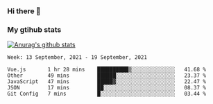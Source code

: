 ### Hi there 👋

### My gtihub stats

[![Anurag's github stats](https://github-readme-stats.vercel.app/api?username=gaozhidong)](https://github.com/gaozhidong/github-readme-stats)

<!--START_SECTION:waka-->
```text
Week: 13 September, 2021 - 19 September, 2021

Vue.js       1 hr 28 mins    ██████████▒░░░░░░░░░░░░░░   41.68 % 
Other        49 mins         ██████░░░░░░░░░░░░░░░░░░░   23.37 % 
JavaScript   47 mins         █████▓░░░░░░░░░░░░░░░░░░░   22.47 % 
JSON         17 mins         ██░░░░░░░░░░░░░░░░░░░░░░░   08.37 % 
Git Config   7 mins          █░░░░░░░░░░░░░░░░░░░░░░░░   03.44 % 
```
<!--END_SECTION:waka-->